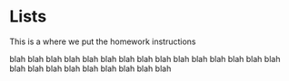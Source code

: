 # Lists
This is a where we put the homework instructions

blah blah blah
blah blah blah
blah blah blah
blah blah blah
blah blah blah
blah blah blah
blah blah blah
blah blah blah

